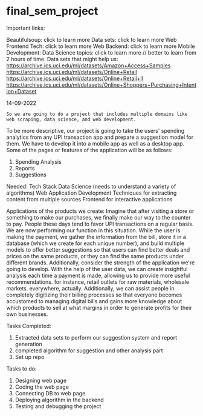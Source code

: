 # final_sem_project
Important links:

Beautifulsoup: click to learn more 
Data sets: click to learn more 
Web Frontend Tech: click to learn more
Web Backend: click to learn more
Mobile Development:
Data Science topics: click to learn more // better to learn from 2 hours of time. 
Data sets that might help us: 
https://archive.ics.uci.edu/ml/datasets/Amazon+Access+Samples
https://archive.ics.uci.edu/ml/datasets/Online+Retail
https://archive.ics.uci.edu/ml/datasets/Online+Retail+II
https://archive.ics.uci.edu/ml/datasets/Online+Shoppers+Purchasing+Intention+Dataset


14-09-2022

	So we are going to do a project that includes multiple domains like web scraping, data science, and web development.

To be more descriptive, our project is going to take the users' spending analytics from any UPI transaction app and prepare a suggestion model for them. We have to develop it into a mobile app as well as a desktop app.
Some of the pages or features of the application will be as follows:
1. Spending Analysis 
2. Reports 
3. Suggestions 

Needed: Tech Stack
Data Science (needs to understand a variety of algorithms)
Web Application Development
Techniques for extracting content from multiple sources
Frontend for interactive applications


Applications of the products we create:
Imagine that after visiting a store or something to make our purchases, we finally make our way to the counter to pay. People these days tend to favor UPI transactions on a regular basis. We are now performing our function in this situation. While the user is making the payment, we gather the information from the bill, store it in a database (which we create for each unique number), and build multiple models to offer better suggestions so that users can find better deals and prices on the same products, or they can find the same products under different brands. 
Additionally, consider the strength of the application we're going to develop. With the help of the user data, we can create insightful analysis each time a payment is made, allowing us to provide more useful recommendations. for instance, retail outlets for raw materials, wholesale markets. everywhere, actually. Additionally, we can assist people in completely digitizing their billing processes so that everyone becomes accustomed to managing digital bills and gains more knowledge about which products to sell at what margins in order to generate profits for their own businesses.


Tasks Completed:
1. Extracted data sets to perform our suggestion system and report generation
2. completed algorithm for suggestion and other analysis part
3. Set up repo

Tasks to do:
1. Designing web page 
2. Coding the web page
3. Connecting DB to web page
4. Deploying algorithm in the backend
5. Testing and debugging the project





 

